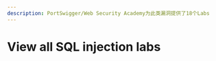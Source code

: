 ```yaml
---
description: PortSwigger/Web Security Academy为此类漏洞提供了18个Labs
---
```


# View all SQL injection labs

